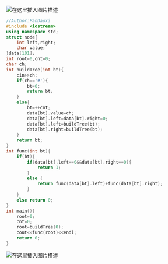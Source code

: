 ![在这里插入图片描述](https://pic.2ge.org/cdn/?url=https://img-blog.csdnimg.cn/e7101ce6c45d44718c5cfa9d70436f54.png?x-oss-process=image/watermark,type_ZHJvaWRzYW5zZmFsbGJhY2s,shadow_50,text_Q1NETiBA5r2Y6YGT54a5,size_20,color_FFFFFF,t_70,g_se,x_16)

```cpp
//Author:PanDaoxi
#include <iostream>
using namespace std;
struct node{
	int left,right;
	char value;
}data[101];
int root=0,cnt=0;
char ch;
int buildTree(int bt){
	cin>>ch;
	if(ch=='#'){
		bt=0;
		return bt;
	}
	else{
		bt=++cnt;
		data[bt].value=ch;
		data[bt].left=data[bt].right=0;
		data[bt].left=buildTree(bt);
		data[bt].right=buildTree(bt);
	}
	return bt;
}
int func(int bt){
	if(bt){
		if(data[bt].left==0&&data[bt].right==0){
			return 1;
		}
		else {
			return func(data[bt].left)+func(data[bt].right);
		}
	}
	else return 0;
}
int main(){
	root=0;
	cnt=0;
	root=buildTree(0);
	cout<<func(root)<<endl;
	return 0;
} 
```

![在这里插入图片描述](https://pic.2ge.org/cdn/?url=https://img-blog.csdnimg.cn/df6dcd73f30a43dc9e2db5654dfc61cb.png?x-oss-process=image/watermark,type_ZHJvaWRzYW5zZmFsbGJhY2s,shadow_50,text_Q1NETiBA5r2Y6YGT54a5,size_20,color_FFFFFF,t_70,g_se,x_16)

